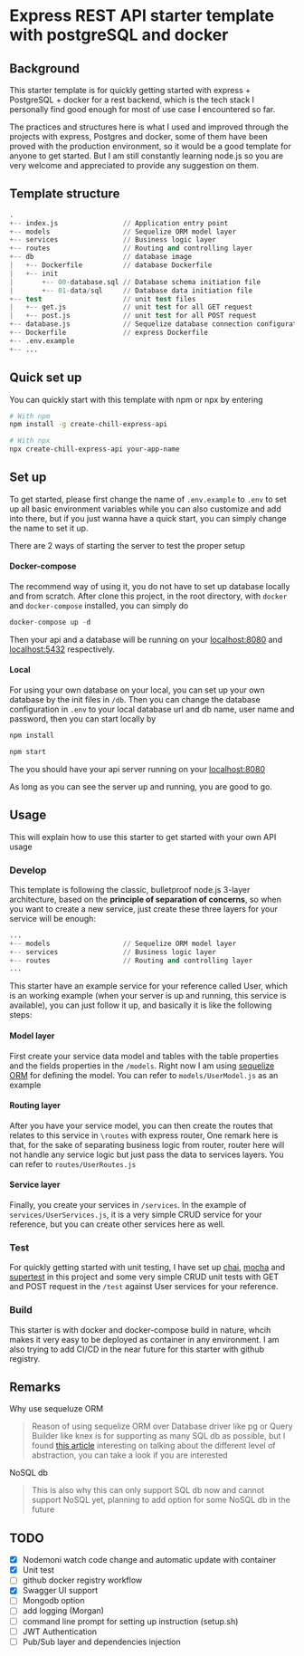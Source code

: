 # Express REST API starter template with postgreSQL and docker

## Background 

This starter template is for quickly getting started with express + PostgreSQL + docker for a rest backend, which is the tech stack I personally find good enough for most of use case I encountered so far.

The practices and structures here is what I used and improved through the projects with express, Postgres and docker, some of them have been proved with the production environment, so it would be a good template for anyone to get started. But I am still constantly learning node.js so you are very welcome and appreciated to provide any suggestion on them.


## Template structure 

```s
.
+-- index.js                // Application entry point
+-- models                  // Sequelize ORM model layer
+-- services                // Business logic layer
+-- routes                  // Routing and controlling layer
+-- db                      // database image 
|   +-- Dockerfile          // database Dockerfile
|   +-- init
|       +-- 00-database.sql // Database schema initiation file
|       +-- 01-data/sql     // Database data initiation file
+-- test                    // unit test files
|   +-- get.js              // unit test for all GET request
|   +-- post.js             // unit test for all POST request 
+-- database.js             // Sequelize database connection configuration
+-- Dockerfile              // express Dockerfile
+-- .env.example
+-- ...
```

## Quick set up

You can quickly start with this template with npm or npx by entering

```sh
# With npm
npm install -g create-chill-express-api

# With npx
npx create-chill-express-api your-app-name

```

## Set up

To get started, please first change the name of `.env.example` to `.env` to set up all basic environment variables while you can also customize and add into there, but if you just wanna have a quick start, you can simply change the name to set it up. 

There are 2 ways of starting the server to test the proper setup

#### Docker-compose

The recommend way of using it, you do not have to set up database locally and from scratch. After clone this project, in the root directory, with `docker` and `docker-compose` installed, you can simply do 

```s
docker-compose up -d
```

Then your api and a database will be running on your [localhost:8080](localhost:8080) and [localhost:5432](localhost:5432) respectively.

#### Local 

For using your own database on your local, you can set up your own database by the init files in `/db`. Then you can change the database configuration in `.env` to your local database url and db name, user name and password, then you can start locally by 
```s
npm install

npm start
```
The you should have your api server running on your [localhost:8080](localhost:8080) 

As long as you can see the server up and running, you are good to go.

## Usage 

This will explain how to use this starter to get started with your own API usage

### Develop

This template is following the classic, bulletproof node.js 3-layer architecture, based on the **principle of separation of concerns**, so when you want to create a new service, just create these three layers for your service will be enough:
```s
...
+-- models                  // Sequelize ORM model layer
+-- services                // Business logic layer
+-- routes                  // Routing and controlling layer
...
```

This starter have an example service for your reference called User, which is an working example (when your server is up and running, this service is available), you can just follow it up, and basically it is like the following steps:

#### Model layer

First create your service data model and tables with the table properties and the fields properties in the `/models`. Right now I am using [sequelize ORM](https://sequelize.org/master/) for defining the model. You can refer to `models/UserModel.js` as an example

#### Routing layer

After you have your service model, you can then create the routes that relates to this service in `\routes` with express router, One remark here is that, for the sake of separating business logic from router, router here will not handle any service logic but just pass the data to services layers. You can refer to `routes/UserRoutes.js`

#### Service layer

Finally, you create your services in `/services`. In the example of `services/UserServices.js`, it is a very simple CRUD service for your reference, but you can create other services here as well.

### Test

For quickly getting started with unit testing, I have set up [chai](https://www.npmjs.com/package/chai), [mocha](https://www.npmjs.com/package/chai) and [supertest](https://www.npmjs.com/package/supertest) in this project and some very simple CRUD unit tests with GET and POST request in the `/test` against User services for your reference.

### Build

This starter is with docker and docker-compose build in nature, whcih makes it very easy to be deployed as container in any environment. I am also trying to add CI/CD in the near future for this starter with github registry.

## Remarks

Why use sequeluze ORM 
> Reason of using sequelize ORM over Database driver like pg or Query Builder like knex is for supporting as many SQL db as possible, but I found [this article](https://blog.logrocket.com/why-you-should-avoid-orms-with-examples-in-node-js-e0baab73fa5/) interesting on talking about the different level of abstraction, you can take a look if you are interested

NoSQL db 
> This is also why this can only support SQL db now and cannot support NoSQL yet, planning to add option for some NoSQL db in the future


## TODO 

- [x] Nodemoni watch code change and automatic update with container
- [x] Unit test
- [ ] github docker registry workflow
- [x] Swagger UI support
- [ ] Mongodb option
- [ ] add logging (Morgan)
- [ ] command line prompt for setting up instruction (setup.sh)
- [ ] JWT Authentication
- [ ] Pub/Sub layer and dependencies injection
